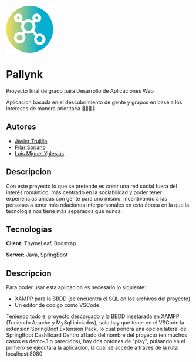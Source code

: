 ![Logo](logo_GH.png) 

# Pallynk

Proyecto final de grado para Desarrollo de Aplicaciones Web

Aplicacion basada en el descubrimiento de gente y grupos en base a los intereses de manera prioritaria 👨‍👩‍👧‍👦


## Autores

- [Javier Trujillo](https://www.github.com/Ja5I3R)
- [Pilar Soriano](https://github.com/Pinekos)
- [Luis Miguel Yglesias](https://github.com/luismiguelyglesias)
## Descripcion

Con este proyecto lo que se pretende es crear una red social fuera del interés romántico, más centrado en la sociabilidad y poder tener experiencias únicas con gente para uno mismo, incentivando a las personas a tener más relaciones interpersonales en esta época en la que la tecnología nos tiene más separados que nunca.
## Tecnologias

**Client:** ThymeLeaf, Boostrap

**Server:** Java, SpringBoot

## Descripcion
Para poder usar esta aplicacion es necesario lo siguiente: 
- XAMPP para la BBDD (se encuentra el SQL en los archivos del proyecto)
- Un editor de codigo como VSCode

Teniendo todo el proyecto descargado y la BBDD insetarada en XAMPP (Teniendo Apache y MySql iniciados), solo hay que tener en el VSCode la extension SpringBoot Extension Pack, lo cual pondra una opcion lateral de SpringBoot DashBoard
Dentro al lado del nombre del proyecto (en muchos casos es demo-3 o parecidos), hay dos botones de "play", pulsando en el primero se ejecutara la aplicacion, la cual se accede a traves de la ruta localhost:8080
